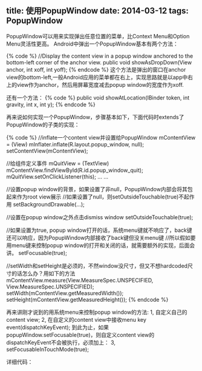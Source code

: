 title: 使用PopupWindow
date: 2014-03-12
tags: PopupWindow
---
 PopupWindow可以用来实现弹出任意位置的菜单，比Context Menu和Option Menu灵活性更高。
 Android中弹出一个PopupWindow基本有两个方法：
 
 {% code %}
//Display the content view in a popup window anchored to the bottom-left corner of the anchor view.
public void showAsDropDown(View anchor, int xoff, int yoff);
{% endcode %}
这个方法是弹出的窗口在anchor view的bottom-left,一般Android应用的菜单都在右上，实现思路就是以app中右上的view作为anchor，然后用屏幕宽度减去popup window的宽度作为xoff.
 
 还有一个方法：
{% code %}
 public void showAtLocation(IBinder token, int gravity, int x, int y);
{% endcode %}
 
再来说如何实现一个PopupWindow，步骤基本如下，下面代码时extends了PopupWindow的子类的实现：

<!-- more --> 

{% code %}
//inflate一个content view并设置给PopupWindow
mContentView = (View) mInflater.inflate(R.layout.popup_window, null);
setContentView(mContentView);

//给组件定义事件
mQuitView = (TextView) mContentView.findViewById(R.id.popup_window_quit);
mQuitView.setOnClickListener(this);
... ...

//设置popup window的背景，如果设置了非null，PopupWindow内部会将其包起来作为root view展示
//如果设置了null，则setOutsideTouchable(true)不起作用
setBackgroundDrawable(...);

//设置在popup window之外点击dismiss window
setOutsideTouchable(true);

//如果设置为true, popup window打开的话，系统menu键就不响应了，back键还可以响应，因为PopupWindow内部接收了back键但没关menu键
//所以假如要用menu键来控制popup window的打开和关闭的话，就需要额外的实现，后面会讲。
setFocusable(true);

//setWidth和setHeight是必须的，不然window没尺寸，但又不想hardcoded尺寸的话怎么办？用如下的方法
mContentView.measure(View.MeasureSpec.UNSPECIFIED, View.MeasureSpec.UNSPECIFIED);
setWidth(mContentView.getMeasuredWidth());
setHeight(mContentView.getMeasuredHeight());
{% endcode %}
 
 再来讲刚才说到的用系统menu来控制popup window的方法:
1, 自定义自己的content view;
2, 在自定义的content view中接收menu key event(dispatchKeyEvent);
到此为止，如果popupWindow.setFocusable(true)，则自定义content view的dispatchKeyEvent不会被执行，必须加上：
3, setFocusableInTouchMode(true);
 
详细代码：

<script src="https://gist.github.com/Viyu/9521561.js"></script>
